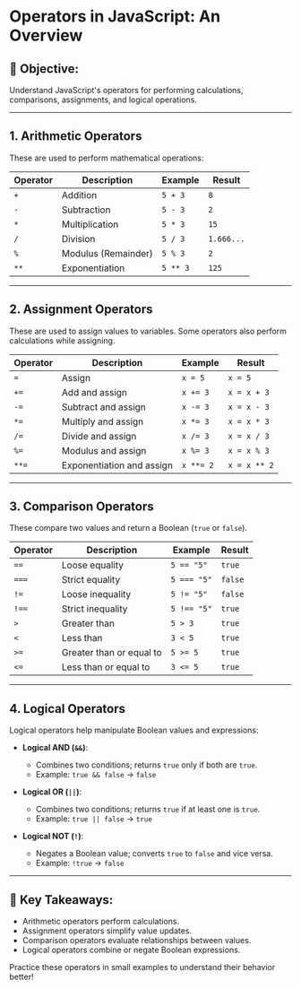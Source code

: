 # Operators in JavaScript: An Overview

## 🎯 Objective:

Understand JavaScript's operators for performing calculations, comparisons, assignments, and logical operations.

---

## **1. Arithmetic Operators**

These are used to perform mathematical operations:

| Operator | Description         | Example  | Result     |
| -------- | ------------------- | -------- | ---------- |
| `+`      | Addition            | `5 + 3`  | `8`        |
| `-`      | Subtraction         | `5 - 3`  | `2`        |
| `*`      | Multiplication      | `5 * 3`  | `15`       |
| `/`      | Division            | `5 / 3`  | `1.666...` |
| `%`      | Modulus (Remainder) | `5 % 3`  | `2`        |
| `**`     | Exponentiation      | `5 ** 3` | `125`      |

---

## **2. Assignment Operators**

These are used to assign values to variables. Some operators also perform calculations while assigning.

| Operator | Description               | Example   | Result       |
| -------- | ------------------------- | --------- | ------------ |
| `=`      | Assign                    | `x = 5`   | `x = 5`      |
| `+=`     | Add and assign            | `x += 3`  | `x = x + 3`  |
| `-=`     | Subtract and assign       | `x -= 3`  | `x = x - 3`  |
| `*=`     | Multiply and assign       | `x *= 3`  | `x = x * 3`  |
| `/=`     | Divide and assign         | `x /= 3`  | `x = x / 3`  |
| `%=`     | Modulus and assign        | `x %= 3`  | `x = x % 3`  |
| `**=`    | Exponentiation and assign | `x **= 2` | `x = x ** 2` |

---

## **3. Comparison Operators**

These compare two values and return a Boolean (`true` or `false`).

| Operator | Description              | Example     | Result  |
| -------- | ------------------------ | ----------- | ------- |
| `==`     | Loose equality           | `5 == "5"`  | `true`  |
| `===`    | Strict equality          | `5 === "5"` | `false` |
| `!=`     | Loose inequality         | `5 != "5"`  | `false` |
| `!==`    | Strict inequality        | `5 !== "5"` | `true`  |
| `>`      | Greater than             | `5 > 3`     | `true`  |
| `<`      | Less than                | `3 < 5`     | `true`  |
| `>=`     | Greater than or equal to | `5 >= 5`    | `true`  |
| `<=`     | Less than or equal to    | `3 <= 5`    | `true`  |

---

## **4. Logical Operators**

Logical operators help manipulate Boolean values and expressions:

- **Logical AND (****`&&`****)**:

  - Combines two conditions; returns `true` only if both are `true`.
  - Example: `true && false` → `false`

- **Logical OR (****`||`****)**:

  - Combines two conditions; returns `true` if at least one is `true`.
  - Example: `true || false` → `true`

- **Logical NOT (****`!`****)**:

  - Negates a Boolean value; converts `true` to `false` and vice versa.
  - Example: `!true` → `false`

---

## 🌟 Key Takeaways:

- Arithmetic operators perform calculations.
- Assignment operators simplify value updates.
- Comparison operators evaluate relationships between values.
- Logical operators combine or negate Boolean expressions.

Practice these operators in small examples to understand their behavior better!

